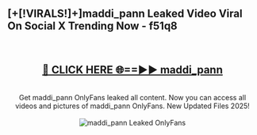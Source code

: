 <h2>[+[!VIRALS!]+]maddi_pann Leaked Video Viral On Social X Trending Now - f51q8</h2>
<br>
<div align="center">
<h2><a href="https://libra.edu.pl?maddi_pann" rel="nofollow">🔴 CLICK HERE 🌐==►► maddi_pann</a></h2>
<br>
Get maddi_pann OnlyFans leaked all content. Now you can access all videos and pictures of maddi_pann OnlyFans. New Updated Files 2025!
<br>
<br>
<a href="https://libra.edu.pl?maddi_pann" rel="nofollow" data-target="animated-image.originalLink"><img src="https://i.ibb.co.com/WyWwxjT/player-gif2.gif" alt="maddi_pann Leaked OnlyFans" style="max-width: 100%; display: inline-block;" data-target="animated-image.originalImage"></a>
</div>
<br>